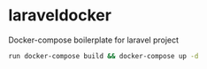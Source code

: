 # laraveldocker
Docker-compose boilerplate for laravel project



```bash
run docker-compose build && docker-compose up -d
```


